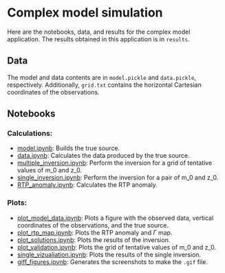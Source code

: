 # Complex model simulation

Here are the notebooks, data, and results for the complex model application.
The results obtained in this application is in `results`.

## Data

The model and data contents are in `model.pickle` and `data.pickle`, respectively.
Additionally, `grid.txt` contains the horizontal Cartesian coordinates of the 
observations.


## Notebooks

### Calculations:

* [model.ipynb](http://nbviewer.jupyter.org/github/pinga-lab/magnetic-radial-inversion/blob/master/code/complex/model.ipynb):
  Builds the true source.
* [data.ipynb](http://nbviewer.jupyter.org/github/pinga-lab/magnetic-radial-inversion/blob/master/code/complex/data.ipynb):
  Calculates the data produced by the true source.
* [multiple_inversion.ipynb](http://nbviewer.jupyter.org/github/pinga-lab/magnetic-radial-inversion/blob/master/code/complex/multiple_inversion.ipynb):
  Perform the inversion for a grid of tentative values of m_0 and z_0.
* [single_inversion.ipynb](http://nbviewer.jupyter.org/github/pinga-lab/magnetic-radial-inversion/blob/master/code/complex/single_inversion.ipynb):
  Perform the inversion for a pair of m_0 and z_0.
* [RTP_anomaly.ipynb](http://nbviewer.jupyter.org/github/pinga-lab/magnetic-radial-inversion/blob/master/code/complex/RTP_anomaly.ipynb):
  Calculates the RTP anomaly.


### Plots:

* [plot_model_data.ipynb](http://nbviewer.jupyter.org/github/pinga-lab/magnetic-radial-inversion/blob/master/code/complex/plot_model_data.ipynb):
  Plots a figure with the observed data, vertical coordinates of the observations,
and the true source.
* [plot_rtp_map.ipynb](http://nbviewer.jupyter.org/github/pinga-lab/magnetic-radial-inversion/blob/master/code/complex/plot_rtp_map.ipynb):
  Plots the RTP anomaly and $\Gamma$ map.
* [plot_solutions.ipynb](http://nbviewer.jupyter.org/github/pinga-lab/magnetic-radial-inversion/blob/master/code/complex/plot_solutions.ipynb):
  Plots the results of the inversion.
* [plot_validation.ipynb](http://nbviewer.jupyter.org/github/pinga-lab/magnetic-radial-inversion/blob/master/code/complex/plot_validation.ipynb):
  Plots the grid of tentative values of m_0 and z_0.
* [single_vizualiation.ipynb](http://nbviewer.jupyter.org/github/pinga-lab/magnetic-radial-inversion/blob/master/code/complex/single_vizualiation.ipynb):
  Plots the results of the single inversion.
* [giff_figures.ipynb](http://nbviewer.jupyter.org/github/pinga-lab/magnetic-radial-inversion/blob/master/code/complex/giff_figures.ipynb):
  Generates the screenshots to make the `.gif` file.

